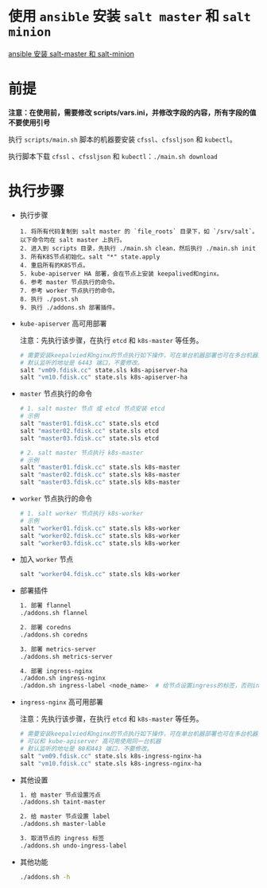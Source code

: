 # 使用 `ansible` 安装 `salt master` 和 `salt minion`

[ansible 安装 salt-master 和 salt-minion](https://github.com/x-hezhang/ansible-saltstack)

# 前提

**注意：在使用前，需要修改 scripts/vars.ini，并修改字段的内容，所有字段的值不要使用引号**

执行 `scripts/main.sh` 脚本的机器要安装 `cfssl`、`cfssljson` 和 `kubectl`。

执行脚本下载 `cfssl` 、`cfssljson` 和 `kubectl`：`./main.sh download`

# 执行步骤

- 执行步骤

  ```text
  1. 将所有代码复制到 salt master 的 `file_roots` 目录下，如 `/srv/salt`。以下命令均在 salt master 上执行。
  2. 进入到 scripts 目录，先执行 ./main.sh clean，然后执行 ./main.sh init
  3. 所有K8S节点初始化。salt "*" state.apply
  4. 重启所有的K8S节点。
  5. kube-apiserver HA 部署，会在节点上安装 keepalived和nginx。
  6. 参考 master 节点执行的命令。
  7. 参考 worker 节点执行的命令。
  8. 执行 ./post.sh
  9. 执行 ./addons.sh 部署插件。
  ```

- `kube-apiserver` 高可用部署

  注意：先执行该步骤，在执行 `etcd` 和 `k8s-master` 等任务。

  ```bash
  # 需要安装keepalvied和nginx的节点执行如下操作，可在单台机器部署也可在多台机器部署，必须和kube-apiserver节点分开。
  # 默认监听的地址是 6443 端口，不要修改。
  salt "vm09.fdisk.cc" state.sls k8s-apiserver-ha
  salt "vm10.fdisk.cc" state.sls k8s-apiserver-ha
  ```

- `master` 节点执行的命令

  ```bash
  # 1. salt master 节点 或 etcd 节点安装 etcd
  # 示例
  salt "master01.fdisk.cc" state.sls etcd
  salt "master02.fdisk.cc" state.sls etcd
  salt "master03.fdisk.cc" state.sls etcd

  # 2. salt master 节点执行 k8s-master
  # 示例
  salt "master01.fdisk.cc" state.sls k8s-master
  salt "master02.fdisk.cc" state.sls k8s-master
  salt "master03.fdisk.cc" state.sls k8s-master
  ```

- `worker` 节点执行的命令

  ```bash
  # 1. salt worker 节点执行 k8s-worker
  # 示例
  salt "worker01.fdisk.cc" state.sls k8s-worker
  salt "worker02.fdisk.cc" state.sls k8s-worker
  salt "worker03.fdisk.cc" state.sls k8s-worker
  ```

- 加入 `worker` 节点

  ```bash
  salt "worker04.fdisk.cc" state.sls k8s-worker
  ```

- 部署插件

  ```bash
  1. 部署 flannel
  ./addons.sh flannel

  2. 部署 coredns
  ./addons.sh coredns

  3. 部署 metrics-server
  ./addons.sh metrics-server

  4. 部署 ingress-nginx
  ./addon.sh ingress-nginx
  ./addon.sh ingress-label <node_name>  # 给节点设置ingress的标签，否则ingress-nginx-controller的容器无法创建。
  ```

- `ingress-nginx` 高可用部署

  注意：先执行该步骤，在执行 `etcd` 和 `k8s-master` 等任务。

  ```bash
  # 需要安装keepalvied和nginx的节点执行如下操作，可在单台机器部署也可在多台机器部署，必须和kube-apiserver节点分开。
  # 可以和 kube-apiserver 高可用使用同一台机器
  # 默认监听的地址是 80和443 端口，不要修改。
  salt "vm09.fdisk.cc" state.sls k8s-ingress-nginx-ha
  salt "vm10.fdisk.cc" state.sls k8s-ingress-nginx-ha
  ```

- 其他设置

  ```bash
  1. 给 master 节点设置污点
  ./addons.sh taint-master

  2. 给 master 节点设置 label
  ./addons.sh master-lable

  3. 取消节点的 ingress 标签
  ./addons.sh undo-ingress-label
  ```

- 其他功能

  ```bash
  ./addons.sh -h
  ```
